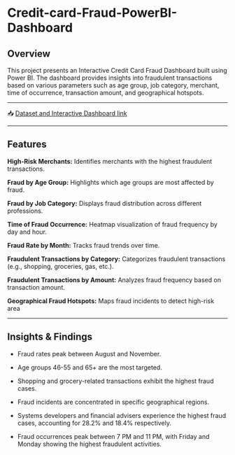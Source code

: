 # Credit-card-Fraud-PowerBI-Dashboard

## Overview

This project presents an Interactive Credit Card Fraud Dashboard built using Power BI. The dashboard provides insights into fraudulent transactions based on various parameters such as age group, job category, merchant, time of occurrence, transaction amount, and geographical hotspots.


---

📥 [Dataset and Interactive Dashboard link](https://drive.google.com/drive/folders/1nu5ZM-3XKhu86BhUZqjBR98h_CsPC3qu?usp=drive_link)


---
## Features

**High-Risk Merchants:** Identifies merchants with the highest fraudulent transactions.

**Fraud by Age Group:** Highlights which age groups are most affected by fraud.

**Fraud by Job Category:** Displays fraud distribution across different professions.

**Time of Fraud Occurrence:** Heatmap visualization of fraud frequency by day and hour.

**Fraud Rate by Month:** Tracks fraud trends over time.

**Fraudulent Transactions by Category:** Categorizes fraudulent transactions (e.g., shopping, groceries, gas, etc.).

**Fraudulent Transactions by Amount:** Analyzes fraud frequency based on transaction amount.

**Geographical Fraud Hotspots:** Maps fraud incidents to detect high-risk area


---
## Insights & Findings

- Fraud rates peak between August and November.

- Age groups 46-55 and 65+ are the most targeted.

- Shopping and grocery-related transactions exhibit the highest fraud cases.

- Fraud incidents are concentrated in specific geographical regions.

- Systems developers and financial advisers experience the highest fraud cases, accounting for 28.2% and 18.4% respectively.

- Fraud occurrences peak between 7 PM and 11 PM, with Friday and Monday showing the highest fraudulent activities.
